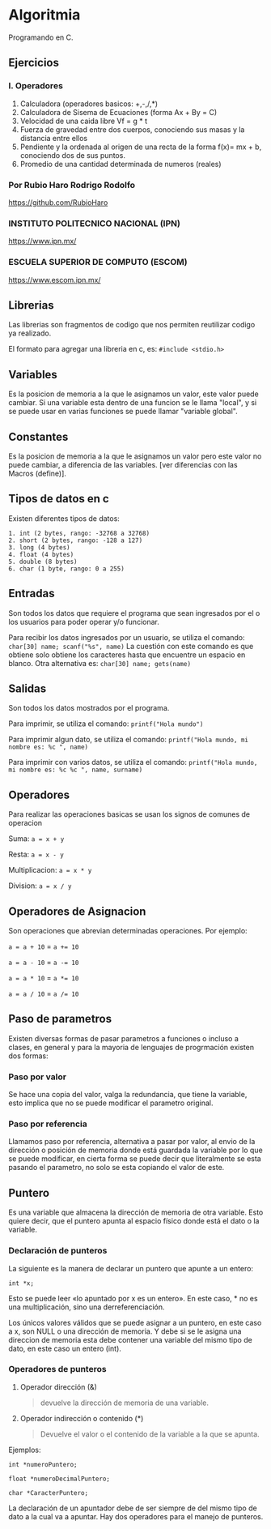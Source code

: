 # Algoritmia

Programando en C.

## Ejercicios

### I. Operadores

1. Calculadora (operadores basicos: +,-,/,*)
2. Calculadora de Sisema de Ecuaciones (forma Ax + By = C)
3. Velocidad de una caida libre Vf = g * t
4. Fuerza de gravedad entre dos cuerpos, conociendo sus masas y la distancia entre ellos
5. Pendiente y la ordenada al origen de una recta de la forma f(x)= mx + b, conociendo dos de sus puntos.
6. Promedio de una cantidad determinada de numeros (reales)

### Por Rubio Haro Rodrigo Rodolfo

<https://github.com/RubioHaro>

### INSTITUTO POLITECNICO NACIONAL (IPN)

<https://www.ipn.mx/>

### ESCUELA SUPERIOR DE COMPUTO (ESCOM)

<https://www.escom.ipn.mx/>

## Librerias

Las librerias son fragmentos de codigo que nos permiten reutilizar codigo ya realizado. 
>
El formato para agregar una libreria en c, es:
`#include <stdio.h>`

## Variables

Es la posicion de memoria a la que le asignamos un valor, este valor puede cambiar. Si una variable esta dentro de una funcion se le llama "local", y si se puede usar en varias funciones se puede llamar "variable global".

## Constantes

Es la posicion de memoria a la que le asignamos un valor pero este valor no puede cambiar, a diferencia de las variables.
[ver diferencias con las Macros (define)].

## Tipos de datos en c

Existen diferentes tipos de datos:
>
    1. int (2 bytes, rango: -32768 a 32768)
    2. short (2 bytes, rango: -128 a 127)
    3. long (4 bytes)
    4. float (4 bytes)
    5. double (8 bytes)
    6. char (1 byte, rango: 0 a 255)

## Entradas

Son todos los datos que requiere el programa que sean ingresados por el o los usuarios para poder operar y/o funcionar.

Para recibir los datos ingresados por un usuario, se utiliza el comando:
`char[30] name; scanf("%s", name)`
La cuestión con este comando es que obtiene solo obtiene los caracteres hasta que encuentre un espacio en blanco. Otra alternativa es:
`char[30] name; gets(name)`

## Salidas

Son todos los datos mostrados por el programa.
>
Para imprimir, se utiliza el comando:
`printf("Hola mundo")`
>
Para imprimir algun dato, se utiliza el comando:
`printf("Hola mundo, mi nombre es: %c ", name)`
>
Para imprimir con varios datos, se utiliza el comando:
`printf("Hola mundo, mi nombre es: %c %c ", name, surname)`

## Operadores

Para realizar las operaciones basicas se usan los signos de comunes de operacion
>
Suma: `a = x + y`
>
Resta: `a = x - y`
>
Multiplicacion: `a = x * y`
>
Division: `a = x / y`
>

## Operadores de Asignacion

Son operaciones que abrevian determinadas operaciones.
Por ejemplo:
>
`a = a + 10` = `a += 10`
>
`a = a - 10` = `a -= 10`
>
`a = a * 10` = `a *= 10`
>
`a = a / 10` = `a /= 10`

## Paso de parametros

Existen diversas formas de pasar parametros a funciones o incluso a clases, en general y para la mayoria de lenguajes de progrmación existen dos formas:

### Paso por valor

Se hace una copia del valor, valga la redundancia, que tiene la variable, esto implica que no se puede modificar el parametro original.

### Paso por referencia

Llamamos paso por referencia, alternativa a pasar por valor, al envio de la dirección o posición de memoria donde está guardada la variable por lo que se puede modificar, en cierta forma se puede decir que literalmente se esta pasando el parametro, no solo se esta copiando el valor de este.

## Puntero

Es una variable que almacena la dirección de memoria de otra variable. Esto quiere decir, que el puntero apunta al espacio físico donde está el dato o la variable.

### Declaración de punteros

La siguiente es la manera de declarar un puntero que apunte a un entero:

`int *x;`

Esto se puede leer «lo apuntado por x es un entero». En este caso, * no es una multiplicación, sino una derreferenciación.

Los únicos valores válidos que se puede asignar a un puntero, en este caso a x, son NULL o una dirección de memoria. Y debe si se le asigna una direccion de memoria esta debe contener una variable del mismo tipo de dato, en este caso un entero (int).

### Operadores de punteros

1. Operador dirección (&)
    > devuelve la dirección de memoria de una variable.
2. Operador indirección o contenido (*)
    > Devuelve el valor o el contenido de la variable a la que se apunta.

Ejemplos:

>
`int *numeroPuntero;`
>
`float *numeroDecimalPuntero;`
>
`char *CaracterPuntero;`

La declaración de un apuntador debe de ser siempre de del mismo tipo de dato a la cual va a apuntar.
Hay dos operadores para el manejo de punteros.
